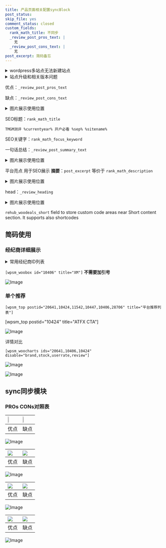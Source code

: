 ```yaml
---
title: 产品页面相关配置syncBlock
post_status: 
skip_file: yes
comment_status: closed
custom_fields:
  rank_math_title: 不同步
  _review_post_pros_text: |
    无
  _review_post_cons_text: |
    无
post_excerpt: 简码备忘
---
```

<details><summary>wordpress多站点无法新建站点</summary>

<li>和报错需要清理cookies一样的原因</li>
<li>wp-config.php里面<code>define( 'SUBDOMAIN_INSTALL', false );//子域名安装</code></li>
<li>新建子站点是用<code>define( 'SUBDOMAIN_INSTALL', true);//子域名安装</code> 完成以后，改成<code>false</code></li>
</details>

<details><summary>站点升级和相关版本问题</summary>

<p>wordpress：5.9.9
woocommerce：7.5.1
出现问题的地方：主题选项里面>><strong>Product layout >>compact style</strong></p>
<p>如何出现没有用过的字段 导致无法保存。先导出配置 然后进行修改，后面再次恢复即可。</p>
<p>出现部分字段无法显示时，需要返回默认布局后，对产品进行保存就好了。</p>
<p></p>
</details>

优点：`_review_post_pros_text`

缺点：`_review_post_cons_text`

<details><summary>图片展示使用位置</summary>

<img src="https://prod-files-secure.s3.us-west-2.amazonaws.com/39ed1227-6d7d-4570-be36-9ccd4a2c4241/f51d3d83-55d4-4bdf-9604-f37ec77ab556/Untitled.png?X-Amz-Algorithm=AWS4-HMAC-SHA256&X-Amz-Content-Sha256=UNSIGNED-PAYLOAD&X-Amz-Credential=ASIAZI2LB466YJARMWQV%2F20250408%2Fus-west-2%2Fs3%2Faws4_request&X-Amz-Date=20250408T225522Z&X-Amz-Expires=3600&X-Amz-Security-Token=IQoJb3JpZ2luX2VjEAYaCXVzLXdlc3QtMiJHMEUCIQCcoAeoklj6dRNA7nTvqdvTHSJWT7rfnqqxj%2FuyLEqhnAIgAUNa6q01YhoBsGSaVoF5WFY%2BzQBuIXcQUzKmAW526hoq%2FwMIfxAAGgw2Mzc0MjMxODM4MDUiDJXvEqW2j1B95ILp1yrcA3t1jgXd78hrm6ksDV4I5OCjr8EyvlvlLespTqxGNjSXJO1H%2BKDWrusdPtJYWXMvAQHEfoA1YlmJ8lM8YhwudND3T0e2x1%2BA5th%2F6eAM7IGQzWG%2BgdTq05a1f3I0RRZwsLQ6ULJ1AAp%2Bd55YeVJ32qEG%2FS1C55ODTOY1wib0VT1rkJhbQkggRXueRbUvqW5zBzSiZ%2FIxTGcjESKfJyX2DulB5mx0p9rCs5dtrJ6qiz%2BF8mH3EUfr%2Bp26ZQ%2Ff7ftwL5g6ZD2cn7ZlcCsumtzeexQCupFsnXL4nuhiGqXL1nie8iFxxdTGstB6sT4fgXJdx%2FCqK%2FNxDhkDEAW82dGHQ4K4vTDD9Pq12JsEXZPRrQ1gX4Fg0swpbaUBSfKJAxQiAKdSinyU3dY25K3MoSbcQ2WvqiXyTd9EIwCawljSnCZBDabf4k%2BPsIDvfBlav45vbiF6NAXdxo4fDA6fep4jlZGvNg7XiJh4fXuht2ybW7C3ZvtIdsykAXu%2F66i%2FlHDjFFpcouIzz9fO3bDmHIZGovHZHUNQHoBsHg9CN6d0VyLIclLt7PDWPhqzw9QtNF%2FdZ8WK1SH8wAzK%2F3zkKJAB6%2Fx29yksaICgEp4b1ZG1wPZxTOibBw3j%2FU0OigExMJy%2F1r8GOqUBzgnEPEZFb4YVTBo1IN%2BOe%2BhyPg4B5hXL1X01DHZUsK1OfV1Zmb%2FkMq1wImxfWlPnvHKNkvjaxvjFt%2BNQ7MYFB16x9U0igFvT15imld5o8QfNCIhAnf5YGvh6V%2FrtrIPpe9R2AHR5Q5P%2FPmPLvACXjlEGCO87nIrJSRMkqv2nkKxrEcrb9mGpxa2Ew5LCT7RwMbo4875fZwmack1IMr33JU7DD7Oi&X-Amz-Signature=a385397ece78f9be782176cd1f15388c6ea58a0fd75ffc431de90256d78b43c6&X-Amz-SignedHeaders=host&x-id=GetObject" alt="Image">
</details>

SEO标题：`rank_math_title`

`TMGM测评 %currentyear% 开户必看 %sep% %sitename%`

SEO关键字：`rank_math_focus_keyword`

一句话总结：`_review_post_summary_text`

<details><summary>图片展示使用位置</summary>

<img src="https://prod-files-secure.s3.us-west-2.amazonaws.com/39ed1227-6d7d-4570-be36-9ccd4a2c4241/4b96a922-296c-4f4e-8630-d1c870cbce01/Untitled.png?X-Amz-Algorithm=AWS4-HMAC-SHA256&X-Amz-Content-Sha256=UNSIGNED-PAYLOAD&X-Amz-Credential=ASIAZI2LB466QVE5EJHM%2F20250408%2Fus-west-2%2Fs3%2Faws4_request&X-Amz-Date=20250408T225523Z&X-Amz-Expires=3600&X-Amz-Security-Token=IQoJb3JpZ2luX2VjEAYaCXVzLXdlc3QtMiJGMEQCIBgoQ2ur0hU7071KMBQMhJsOFLnsYuWAwD5uf6xP%2FcYEAiA50dbcp61TAiTnPP4zzS706nwcveRuU0OAbYau0JfX0yr%2FAwh%2FEAAaDDYzNzQyMzE4MzgwNSIMPu0vtvg37DS99%2F0gKtwDiirGUMTjymF7rjiHaLyJjcVlFxsIzmQ3OwqYE7Rj6ZEhj871e4Pg6rrOJ5GDaxXUuCjT%2BeJA2cYTWJeSAzAnXHc2bioNuyWLFcmLmXvhzgQfUKlMIkAG51CdnHSt0HDoTzaV0QwXsC559UXkQWDMnfVcCaqlIEQlcf3N7eH%2FtF70NhnskQGFnIyAuv3qiMzV2y5qY5k5zpnVNqb1wZFwloRzqewhvDb3WuANMlUi0%2BlxXLk42xggweR5zA8qmvThBPC19wpIl1Hl4zoUdqkER4H8UYk5JFBnr7XlyxThvbLevI7s3XlbJnokR%2BpNbQmb4%2FECZ6ZhR1XmuQaxXZdiRyx1uHgKWiMU6N1McEecwOJq9BhO%2Bk8pn6fNoPGZvKT%2BdgPircJrufbP%2BBm8CH0MUspOspwngwPNguN3xWujdC39rh6wa8o5D%2BvqpzNHF8MNneqTKJULssxaKUm8dI3asVBeus8O49f6Q8HC0vhZdwlZm7wKkT64FZnkodGZI%2FW9rvRb97SPWUOPSF%2BQT%2FCqyZ8X%2F%2BR0dysdVjTMJwLg6bt8svDfxyz3AV4vE%2BeDZVjc82I0N%2FH8zbdO8nORukgPJ3vk2%2BQp0NWSxH9HiQBvqyeejQlWP%2FLLZXRM1zgwk7%2FWvwY6pgH%2B7VnNaMkgeRZQ0D7ZNL3XY%2FFQ%2B%2B8KsJ8MgzFT76%2BkNlirr9nslFoCYKtdWJWlKLOEBL0WX4OO%2FXteFwVHPad7ZlRbM3W4DiUTFDGbw2AmKuGmVQdrqPkc%2BiAAEmizQB82uHR3WnfxUx2RVF4D%2BZoYGt49gYqmlwyoGxGrAg%2BMeN%2BrAvIc8OcoRNfcZSGfg7XYAUyUumuqFIoMmXwIF4o40ELBvGoX&X-Amz-Signature=38c22badb8a650b7aff72fceb3933054f0feee522c15f1bf87beb3fb9ace9b43&X-Amz-SignedHeaders=host&x-id=GetObject" alt="Image">
</details>

平台亮点 用于SEO展示 **摘要**：`post_excerpt`  等价于 `rank_math_description`

<details><summary>图片展示使用位置</summary>

<img src="https://prod-files-secure.s3.us-west-2.amazonaws.com/39ed1227-6d7d-4570-be36-9ccd4a2c4241/1ee11f63-b60a-4dfe-a7a7-d58ff23b5d88/Untitled.png?X-Amz-Algorithm=AWS4-HMAC-SHA256&X-Amz-Content-Sha256=UNSIGNED-PAYLOAD&X-Amz-Credential=ASIAZI2LB466U2WLEU3I%2F20250408%2Fus-west-2%2Fs3%2Faws4_request&X-Amz-Date=20250408T225523Z&X-Amz-Expires=3600&X-Amz-Security-Token=IQoJb3JpZ2luX2VjEAYaCXVzLXdlc3QtMiJGMEQCIGQ%2Fee4cQ%2B0k7MusBvV1ax%2BIlX%2F2TEPVMqt81xX%2BoPF0AiBZjpQ0QvjqFYt7qWCQJVG4l%2Fo%2B4DfUA8AKTXJJ55OQhir%2FAwh%2FEAAaDDYzNzQyMzE4MzgwNSIMLCebHZy%2B4HQL3fQBKtwDv9760vL3PgkHAQKGUxxHVXwleSNKiqI1qmRzN4lq8OOHjgmS5K4ccr4A%2BbFUM6X3VeMa3li3aN24rVeOiVevKXOMSNg70s52uIXi5gRSKB6njAKDgb65jgVfAMMeq4uGk4%2FThnWcbMvqIrC%2FqXl%2FRvmf0f2XHtoa9FFZSjealw2VZKvb%2B5CCM0dByB2dNLr6Cg7S2soMkWXA7ATqzimDlRmOSfOp65EeLghXLb57GVfpU%2B%2B1GK5P40uMUMSy0QdgTRkTwWWh0FvwSUVBN8O3TwESmSJJNSRWtav14D0Dyo6iuwrjCqD8b5stCdXmhUR1a9mWruyyjG0uGYQC0AK7OBoQwyo7lr88%2FuTjMSrMmfKXqkeM1YKLZQsAtJC6g01oA16PX3zNCBXl7IJLsW3Tsf2KNN%2BNJot8tlp6xikl1SO4BwsweaC0znlgSbz9CMaPiP9PzwLjmvqDIiYJYTv2gJTGUj%2BYghOtm%2B9ir5O1GRHZCKj94QFLXBkR4m82iP%2B0XciImgrVm1%2BUM6spd%2B3LtaM6SfpZ78Rp3eM3QLHBC5LlTm2LKYVxNbFTj393GaFi74QhALkp%2FlJ5%2Bo1F5dr6skrzChdLN3iulWZ%2FhYjq2veVAQDHXDDOhDRJBlYwqL%2FWvwY6pgFyzDsbiBcxsFnjYneCTwm5At51wFLxZpIXvLOZvARSoGV%2Be7iAkJ1roEWLEtA778L%2B9wUgG8w5HNSRTv4Zfisk5ECNNwI5jIykL4kZqsRNlp7aI%2BhVFZ8sh3GD%2FfJVoSkCXrpwaesl1IjvNMZYAM%2F0KRXnluERxn4xmoUNzgSuMrTnBEbrFZAchYK3H3dPmYu6cf%2FwE8XuBH3Nte%2BDWZaVxG%2Fcx713&X-Amz-Signature=ea0c0faded4367380dd707b88b9d2e96bb00dd6bc74bf88901667e4d7091251f&X-Amz-SignedHeaders=host&x-id=GetObject" alt="Image">
<img src="https://prod-files-secure.s3.us-west-2.amazonaws.com/39ed1227-6d7d-4570-be36-9ccd4a2c4241/ad4118b5-78d8-4fbe-801e-3b29b5d99c01/Untitled.png?X-Amz-Algorithm=AWS4-HMAC-SHA256&X-Amz-Content-Sha256=UNSIGNED-PAYLOAD&X-Amz-Credential=ASIAZI2LB466U2WLEU3I%2F20250408%2Fus-west-2%2Fs3%2Faws4_request&X-Amz-Date=20250408T225523Z&X-Amz-Expires=3600&X-Amz-Security-Token=IQoJb3JpZ2luX2VjEAYaCXVzLXdlc3QtMiJGMEQCIGQ%2Fee4cQ%2B0k7MusBvV1ax%2BIlX%2F2TEPVMqt81xX%2BoPF0AiBZjpQ0QvjqFYt7qWCQJVG4l%2Fo%2B4DfUA8AKTXJJ55OQhir%2FAwh%2FEAAaDDYzNzQyMzE4MzgwNSIMLCebHZy%2B4HQL3fQBKtwDv9760vL3PgkHAQKGUxxHVXwleSNKiqI1qmRzN4lq8OOHjgmS5K4ccr4A%2BbFUM6X3VeMa3li3aN24rVeOiVevKXOMSNg70s52uIXi5gRSKB6njAKDgb65jgVfAMMeq4uGk4%2FThnWcbMvqIrC%2FqXl%2FRvmf0f2XHtoa9FFZSjealw2VZKvb%2B5CCM0dByB2dNLr6Cg7S2soMkWXA7ATqzimDlRmOSfOp65EeLghXLb57GVfpU%2B%2B1GK5P40uMUMSy0QdgTRkTwWWh0FvwSUVBN8O3TwESmSJJNSRWtav14D0Dyo6iuwrjCqD8b5stCdXmhUR1a9mWruyyjG0uGYQC0AK7OBoQwyo7lr88%2FuTjMSrMmfKXqkeM1YKLZQsAtJC6g01oA16PX3zNCBXl7IJLsW3Tsf2KNN%2BNJot8tlp6xikl1SO4BwsweaC0znlgSbz9CMaPiP9PzwLjmvqDIiYJYTv2gJTGUj%2BYghOtm%2B9ir5O1GRHZCKj94QFLXBkR4m82iP%2B0XciImgrVm1%2BUM6spd%2B3LtaM6SfpZ78Rp3eM3QLHBC5LlTm2LKYVxNbFTj393GaFi74QhALkp%2FlJ5%2Bo1F5dr6skrzChdLN3iulWZ%2FhYjq2veVAQDHXDDOhDRJBlYwqL%2FWvwY6pgFyzDsbiBcxsFnjYneCTwm5At51wFLxZpIXvLOZvARSoGV%2Be7iAkJ1roEWLEtA778L%2B9wUgG8w5HNSRTv4Zfisk5ECNNwI5jIykL4kZqsRNlp7aI%2BhVFZ8sh3GD%2FfJVoSkCXrpwaesl1IjvNMZYAM%2F0KRXnluERxn4xmoUNzgSuMrTnBEbrFZAchYK3H3dPmYu6cf%2FwE8XuBH3Nte%2BDWZaVxG%2Fcx713&X-Amz-Signature=0100214f698ec16fee4d8554ee51b6d373802005ec6e3a75cbecdb382d4aab2b&X-Amz-SignedHeaders=host&x-id=GetObject" alt="Image">
<img src="https://prod-files-secure.s3.us-west-2.amazonaws.com/39ed1227-6d7d-4570-be36-9ccd4a2c4241/a38cf7c9-a79c-4b64-9e94-13589fe0758b/Untitled.png?X-Amz-Algorithm=AWS4-HMAC-SHA256&X-Amz-Content-Sha256=UNSIGNED-PAYLOAD&X-Amz-Credential=ASIAZI2LB466U2WLEU3I%2F20250408%2Fus-west-2%2Fs3%2Faws4_request&X-Amz-Date=20250408T225523Z&X-Amz-Expires=3600&X-Amz-Security-Token=IQoJb3JpZ2luX2VjEAYaCXVzLXdlc3QtMiJGMEQCIGQ%2Fee4cQ%2B0k7MusBvV1ax%2BIlX%2F2TEPVMqt81xX%2BoPF0AiBZjpQ0QvjqFYt7qWCQJVG4l%2Fo%2B4DfUA8AKTXJJ55OQhir%2FAwh%2FEAAaDDYzNzQyMzE4MzgwNSIMLCebHZy%2B4HQL3fQBKtwDv9760vL3PgkHAQKGUxxHVXwleSNKiqI1qmRzN4lq8OOHjgmS5K4ccr4A%2BbFUM6X3VeMa3li3aN24rVeOiVevKXOMSNg70s52uIXi5gRSKB6njAKDgb65jgVfAMMeq4uGk4%2FThnWcbMvqIrC%2FqXl%2FRvmf0f2XHtoa9FFZSjealw2VZKvb%2B5CCM0dByB2dNLr6Cg7S2soMkWXA7ATqzimDlRmOSfOp65EeLghXLb57GVfpU%2B%2B1GK5P40uMUMSy0QdgTRkTwWWh0FvwSUVBN8O3TwESmSJJNSRWtav14D0Dyo6iuwrjCqD8b5stCdXmhUR1a9mWruyyjG0uGYQC0AK7OBoQwyo7lr88%2FuTjMSrMmfKXqkeM1YKLZQsAtJC6g01oA16PX3zNCBXl7IJLsW3Tsf2KNN%2BNJot8tlp6xikl1SO4BwsweaC0znlgSbz9CMaPiP9PzwLjmvqDIiYJYTv2gJTGUj%2BYghOtm%2B9ir5O1GRHZCKj94QFLXBkR4m82iP%2B0XciImgrVm1%2BUM6spd%2B3LtaM6SfpZ78Rp3eM3QLHBC5LlTm2LKYVxNbFTj393GaFi74QhALkp%2FlJ5%2Bo1F5dr6skrzChdLN3iulWZ%2FhYjq2veVAQDHXDDOhDRJBlYwqL%2FWvwY6pgFyzDsbiBcxsFnjYneCTwm5At51wFLxZpIXvLOZvARSoGV%2Be7iAkJ1roEWLEtA778L%2B9wUgG8w5HNSRTv4Zfisk5ECNNwI5jIykL4kZqsRNlp7aI%2BhVFZ8sh3GD%2FfJVoSkCXrpwaesl1IjvNMZYAM%2F0KRXnluERxn4xmoUNzgSuMrTnBEbrFZAchYK3H3dPmYu6cf%2FwE8XuBH3Nte%2BDWZaVxG%2Fcx713&X-Amz-Signature=db5bc8125881cb2a527d38469a6c1f2e9018adc04b7393cb6e13551bd81b01b2&X-Amz-SignedHeaders=host&x-id=GetObject" alt="Image">
<img src="https://prod-files-secure.s3.us-west-2.amazonaws.com/39ed1227-6d7d-4570-be36-9ccd4a2c4241/7da6fc1e-d2ac-42ae-8c75-cb5749aa18f6/Untitled.png?X-Amz-Algorithm=AWS4-HMAC-SHA256&X-Amz-Content-Sha256=UNSIGNED-PAYLOAD&X-Amz-Credential=ASIAZI2LB466U2WLEU3I%2F20250408%2Fus-west-2%2Fs3%2Faws4_request&X-Amz-Date=20250408T225523Z&X-Amz-Expires=3600&X-Amz-Security-Token=IQoJb3JpZ2luX2VjEAYaCXVzLXdlc3QtMiJGMEQCIGQ%2Fee4cQ%2B0k7MusBvV1ax%2BIlX%2F2TEPVMqt81xX%2BoPF0AiBZjpQ0QvjqFYt7qWCQJVG4l%2Fo%2B4DfUA8AKTXJJ55OQhir%2FAwh%2FEAAaDDYzNzQyMzE4MzgwNSIMLCebHZy%2B4HQL3fQBKtwDv9760vL3PgkHAQKGUxxHVXwleSNKiqI1qmRzN4lq8OOHjgmS5K4ccr4A%2BbFUM6X3VeMa3li3aN24rVeOiVevKXOMSNg70s52uIXi5gRSKB6njAKDgb65jgVfAMMeq4uGk4%2FThnWcbMvqIrC%2FqXl%2FRvmf0f2XHtoa9FFZSjealw2VZKvb%2B5CCM0dByB2dNLr6Cg7S2soMkWXA7ATqzimDlRmOSfOp65EeLghXLb57GVfpU%2B%2B1GK5P40uMUMSy0QdgTRkTwWWh0FvwSUVBN8O3TwESmSJJNSRWtav14D0Dyo6iuwrjCqD8b5stCdXmhUR1a9mWruyyjG0uGYQC0AK7OBoQwyo7lr88%2FuTjMSrMmfKXqkeM1YKLZQsAtJC6g01oA16PX3zNCBXl7IJLsW3Tsf2KNN%2BNJot8tlp6xikl1SO4BwsweaC0znlgSbz9CMaPiP9PzwLjmvqDIiYJYTv2gJTGUj%2BYghOtm%2B9ir5O1GRHZCKj94QFLXBkR4m82iP%2B0XciImgrVm1%2BUM6spd%2B3LtaM6SfpZ78Rp3eM3QLHBC5LlTm2LKYVxNbFTj393GaFi74QhALkp%2FlJ5%2Bo1F5dr6skrzChdLN3iulWZ%2FhYjq2veVAQDHXDDOhDRJBlYwqL%2FWvwY6pgFyzDsbiBcxsFnjYneCTwm5At51wFLxZpIXvLOZvARSoGV%2Be7iAkJ1roEWLEtA778L%2B9wUgG8w5HNSRTv4Zfisk5ECNNwI5jIykL4kZqsRNlp7aI%2BhVFZ8sh3GD%2FfJVoSkCXrpwaesl1IjvNMZYAM%2F0KRXnluERxn4xmoUNzgSuMrTnBEbrFZAchYK3H3dPmYu6cf%2FwE8XuBH3Nte%2BDWZaVxG%2Fcx713&X-Amz-Signature=618b441685f8dd94b56ee6519ec6033da27a2437991d3b61b098f88b1669d0f3&X-Amz-SignedHeaders=host&x-id=GetObject" alt="Image">
<img src="https://prod-files-secure.s3.us-west-2.amazonaws.com/39ed1227-6d7d-4570-be36-9ccd4a2c4241/7e97f40a-eaee-47f5-b2f9-475f96808fa7/Untitled.png?X-Amz-Algorithm=AWS4-HMAC-SHA256&X-Amz-Content-Sha256=UNSIGNED-PAYLOAD&X-Amz-Credential=ASIAZI2LB466U2WLEU3I%2F20250408%2Fus-west-2%2Fs3%2Faws4_request&X-Amz-Date=20250408T225523Z&X-Amz-Expires=3600&X-Amz-Security-Token=IQoJb3JpZ2luX2VjEAYaCXVzLXdlc3QtMiJGMEQCIGQ%2Fee4cQ%2B0k7MusBvV1ax%2BIlX%2F2TEPVMqt81xX%2BoPF0AiBZjpQ0QvjqFYt7qWCQJVG4l%2Fo%2B4DfUA8AKTXJJ55OQhir%2FAwh%2FEAAaDDYzNzQyMzE4MzgwNSIMLCebHZy%2B4HQL3fQBKtwDv9760vL3PgkHAQKGUxxHVXwleSNKiqI1qmRzN4lq8OOHjgmS5K4ccr4A%2BbFUM6X3VeMa3li3aN24rVeOiVevKXOMSNg70s52uIXi5gRSKB6njAKDgb65jgVfAMMeq4uGk4%2FThnWcbMvqIrC%2FqXl%2FRvmf0f2XHtoa9FFZSjealw2VZKvb%2B5CCM0dByB2dNLr6Cg7S2soMkWXA7ATqzimDlRmOSfOp65EeLghXLb57GVfpU%2B%2B1GK5P40uMUMSy0QdgTRkTwWWh0FvwSUVBN8O3TwESmSJJNSRWtav14D0Dyo6iuwrjCqD8b5stCdXmhUR1a9mWruyyjG0uGYQC0AK7OBoQwyo7lr88%2FuTjMSrMmfKXqkeM1YKLZQsAtJC6g01oA16PX3zNCBXl7IJLsW3Tsf2KNN%2BNJot8tlp6xikl1SO4BwsweaC0znlgSbz9CMaPiP9PzwLjmvqDIiYJYTv2gJTGUj%2BYghOtm%2B9ir5O1GRHZCKj94QFLXBkR4m82iP%2B0XciImgrVm1%2BUM6spd%2B3LtaM6SfpZ78Rp3eM3QLHBC5LlTm2LKYVxNbFTj393GaFi74QhALkp%2FlJ5%2Bo1F5dr6skrzChdLN3iulWZ%2FhYjq2veVAQDHXDDOhDRJBlYwqL%2FWvwY6pgFyzDsbiBcxsFnjYneCTwm5At51wFLxZpIXvLOZvARSoGV%2Be7iAkJ1roEWLEtA778L%2B9wUgG8w5HNSRTv4Zfisk5ECNNwI5jIykL4kZqsRNlp7aI%2BhVFZ8sh3GD%2FfJVoSkCXrpwaesl1IjvNMZYAM%2F0KRXnluERxn4xmoUNzgSuMrTnBEbrFZAchYK3H3dPmYu6cf%2FwE8XuBH3Nte%2BDWZaVxG%2Fcx713&X-Amz-Signature=3b6a0d58895c75984034452668903d1afe79d64f37fc609ffb3a5b70e7b23412&X-Amz-SignedHeaders=host&x-id=GetObject" alt="Image">
</details>

head：`_review_heading`

<details><summary>图片展示使用位置</summary>

<img src="https://prod-files-secure.s3.us-west-2.amazonaws.com/39ed1227-6d7d-4570-be36-9ccd4a2c4241/3a4650ad-9887-415c-889a-edd51fa54f27/Untitled.png?X-Amz-Algorithm=AWS4-HMAC-SHA256&X-Amz-Content-Sha256=UNSIGNED-PAYLOAD&X-Amz-Credential=ASIAZI2LB4666UJXHCIB%2F20250408%2Fus-west-2%2Fs3%2Faws4_request&X-Amz-Date=20250408T225523Z&X-Amz-Expires=3600&X-Amz-Security-Token=IQoJb3JpZ2luX2VjEAYaCXVzLXdlc3QtMiJIMEYCIQCNbWY%2FEXnruQakJSbS%2Bj80sumYIS3VcIDGIyXs9Qna%2FAIhAILwJwFdhEHevCdcskEDOyDAi7eySdOpjo2TuTm5PloqKv8DCH8QABoMNjM3NDIzMTgzODA1IgwZDRVfY9J6LgfLQ4cq3APDGIRVgVcBkvgX2lM1tcsO6y6l39FFKGxKwSNPGiRm2y07ZcBTaTL99WnPaykuD%2B4Dr%2BChkL2vB7%2FyCjR0lfc2OZUN%2FD%2BikKd0fbfwkwuaLAZQbjpVnYZrZIO8V9aksFv3EweZnrvw0NTlDFDkunGyWlhEkERF0jGRTp5FB%2FgkUDrTKVW4z1eAtRVY6MNs5W1DemnTdUatqMQT2HFw5YuPxRZAkexXJK%2BlAI3YhY9otLZKB4ACd%2FHODHCNPPwqXiowtq8AEtZ4JbrBZaXE%2BendDmYeV995Cq2YpWcQM3DaIIF7%2FpuXDGPA%2BPqyScx8v8G9Xc7V9G9i9hJnGfOfJ27fvfcIr6F9HSqfmdOv0OTRYCvqaj6GZ3P%2FKxex%2F2xYo%2F%2FPLpuNDcK42JSk9ZL1IsxvPJ8Qu1YAT9e16yImTWKyZanlLcMLUg5FLCoiVKNoYRY2ojtNGREs7OYieYqcqiGwKp6k8%2F9SSJWVR01lJvmbzNnlALMOoYfAOsalP9cSruOqTLo4ydyp%2FWLiIJIZGJ6pNan7fPEoY8yQrIw9%2F7X0ej4zdqmZSbS9iv0O9kKF28gNFkhbxTJz88PN5nn%2F7%2F9VZmfXMBjNS2dtdCfc5YW7Fffm0aziRcIboF01SjCKv9a%2FBjqkAcUXjvKe%2FGSUetcsiGwHXyWrjWeyMZ%2BrM4CL02dBcY3hKkTv2K93d1CWX6TL5p5uyDy27MnFoIOCr6cMydEEJ8NgNF02L0xFl6%2BHxw%2Bd0FZM0ZpR2v3xpUkYDDcPx8BOilbWIYBb6iJsDz%2BHksr%2BhU95dNDEtM%2FMbgIWMpbMfd9OIvYMZUFwL4KJx0Atvl5%2FO7zTR9pYF4%2BQz%2FSBGJjtjjp%2BI5S9&X-Amz-Signature=775cbc801722a62b7c574f909f7405497c60edf9f28ea926fe10809e07d9efb2&X-Amz-SignedHeaders=host&x-id=GetObject" alt="Image">
</details>

`rehub_woodeals_short`	field to store custom code areas near Short content section. It supports also shortcodes



## 简码使用

### 经纪商详细展示

<details><summary>常用经纪商ID列表</summary>

<pre><code class="php">嘉盛 ===> 20641  [wpsm_woobox id="20641" title="嘉盛"]
易信easymarkets ===> 11542  [wpsm_woobox id="11542" title="易信easymarkets"]
ATFX外汇 ===> 10424  [wpsm_woobox id="10424" title="ATFX"]
XM ===> 10406  [wpsm_woobox id="10406" title="XM"]
TMGM ===> 29622  [wpsm_woobox id="29622" title="TMGM"]
HYCM ===> 10447  [wpsm_woobox id="10447" title="HYCM"]
fpmarkets澳福外汇 ===> 20639  [wpsm_woobox id="20639" title="fpmarkets澳福外汇"]</code></pre>
</details>

`[wpsm_woobox id="10406" title="XM"]` **不需要加引号**

![Image](https://prod-files-secure.s3.us-west-2.amazonaws.com/39ed1227-6d7d-4570-be36-9ccd4a2c4241/4f898f9d-0fa7-4e43-acd3-ac6bc7be575a/Untitled.png?X-Amz-Algorithm=AWS4-HMAC-SHA256&X-Amz-Content-Sha256=UNSIGNED-PAYLOAD&X-Amz-Credential=ASIAZI2LB466XLAA2OO7%2F20250408%2Fus-west-2%2Fs3%2Faws4_request&X-Amz-Date=20250408T225521Z&X-Amz-Expires=3600&X-Amz-Security-Token=IQoJb3JpZ2luX2VjEAYaCXVzLXdlc3QtMiJHMEUCIQCdIocn29uqAPRUexcHXEsUHavmA5s2BMpXbnqZD%2BIqggIgScwWxxQi3SofhWZEcGkVnqpXRY%2FUD6BbI%2F2kIspX2WQq%2FwMIfxAAGgw2Mzc0MjMxODM4MDUiDBObDXnS%2FO1YFJm%2FRyrcAyxZRMZMIAjxxzwKLtRaiIAMRHbfSMyZM7tQndoXzKf87y1cT%2F9eFsU2QeLRg9sVbWjoPyfuDGRhCME8s6wZvblRwKeN5RHKkdGBXggDaIBiJ9oigiyR7ptM73p9sI3ITgOi76t%2FqEPmH%2FeP%2BIdrg4isWG%2BHI7TqYDpS00lpzPiDex0UnxgbnzHcrVy7edI2DwPFNRz%2Fi5%2FUcG5G14ClAaiGqWd8AxZJ9Eb8sgLuwzSVDFwE6fl8g%2FZgG8BHSB7ekjT%2Fb%2B%2Bns15Nt4M%2BuUnpagUkizmXi8KddTYRYCKPh18%2FAmkpfZSb%2F49snhZetogcVyZazqpPYBrG6eioG5Q%2FoR1gLquu0NZqpHNzXYedIBeMeFVnIHJ1bcJsPAl3PAMlVP9MigzI1rxdggm0Umu2fOg6s3vcc0asFLQLbusWGBH3s6%2F0EZcTFVOBOqGUJesvwglX6hO8bes7T1YKzlOkQ4V9vGxjGl2tBfTHPykfGMfwJsL5I4sGA4sG3%2BXbFWC1VZq5pTaDcZ%2FNmbhF5yxw5spVZULtpRvavEg4L02QaTetUxYWA4H17W4k3JQjvhNSV0lj9AbqKcfC7FcKCPm7hXxmGuveWUPHiFpcpQvWYiFMjMVLTiI9aO1RXt32MKm%2F1r8GOqUBqGbptryEUlnxPrv7Xso%2Fos31FnpGeBYSMay67lhCUQkwuUE5B8V7ln76fGakCWyiZhwznXO3HFT0dYP9pMlyacYJCUurwz53TpIqVvkppYWhdX3qo5%2B0tVL7NSRA6dc2uikEQ278tmGFXLfo5DbNpSX%2BuvOna18N33RTIL2fdpmsCHXZj4mAF5MVTDbCYvVofudYetMDpdf%2BjBLpENvmDJTJOEq%2F&X-Amz-Signature=de17f29c962a2dd34cb3c059262662e753177552ab83d98add19870f6b395adc&X-Amz-SignedHeaders=host&x-id=GetObject)

### 单个推荐
`[wpsm_top postid="20641,10424,11542,10447,10406,28706" title="平台推荐列表"]`

[wpsm_top postid="10424" title="ATFX CTA"]

![Image](https://prod-files-secure.s3.us-west-2.amazonaws.com/39ed1227-6d7d-4570-be36-9ccd4a2c4241/5ac620dc-51a8-48b6-b55d-91f47299193c/Untitled.png?X-Amz-Algorithm=AWS4-HMAC-SHA256&X-Amz-Content-Sha256=UNSIGNED-PAYLOAD&X-Amz-Credential=ASIAZI2LB466XLAA2OO7%2F20250408%2Fus-west-2%2Fs3%2Faws4_request&X-Amz-Date=20250408T225521Z&X-Amz-Expires=3600&X-Amz-Security-Token=IQoJb3JpZ2luX2VjEAYaCXVzLXdlc3QtMiJHMEUCIQCdIocn29uqAPRUexcHXEsUHavmA5s2BMpXbnqZD%2BIqggIgScwWxxQi3SofhWZEcGkVnqpXRY%2FUD6BbI%2F2kIspX2WQq%2FwMIfxAAGgw2Mzc0MjMxODM4MDUiDBObDXnS%2FO1YFJm%2FRyrcAyxZRMZMIAjxxzwKLtRaiIAMRHbfSMyZM7tQndoXzKf87y1cT%2F9eFsU2QeLRg9sVbWjoPyfuDGRhCME8s6wZvblRwKeN5RHKkdGBXggDaIBiJ9oigiyR7ptM73p9sI3ITgOi76t%2FqEPmH%2FeP%2BIdrg4isWG%2BHI7TqYDpS00lpzPiDex0UnxgbnzHcrVy7edI2DwPFNRz%2Fi5%2FUcG5G14ClAaiGqWd8AxZJ9Eb8sgLuwzSVDFwE6fl8g%2FZgG8BHSB7ekjT%2Fb%2B%2Bns15Nt4M%2BuUnpagUkizmXi8KddTYRYCKPh18%2FAmkpfZSb%2F49snhZetogcVyZazqpPYBrG6eioG5Q%2FoR1gLquu0NZqpHNzXYedIBeMeFVnIHJ1bcJsPAl3PAMlVP9MigzI1rxdggm0Umu2fOg6s3vcc0asFLQLbusWGBH3s6%2F0EZcTFVOBOqGUJesvwglX6hO8bes7T1YKzlOkQ4V9vGxjGl2tBfTHPykfGMfwJsL5I4sGA4sG3%2BXbFWC1VZq5pTaDcZ%2FNmbhF5yxw5spVZULtpRvavEg4L02QaTetUxYWA4H17W4k3JQjvhNSV0lj9AbqKcfC7FcKCPm7hXxmGuveWUPHiFpcpQvWYiFMjMVLTiI9aO1RXt32MKm%2F1r8GOqUBqGbptryEUlnxPrv7Xso%2Fos31FnpGeBYSMay67lhCUQkwuUE5B8V7ln76fGakCWyiZhwznXO3HFT0dYP9pMlyacYJCUurwz53TpIqVvkppYWhdX3qo5%2B0tVL7NSRA6dc2uikEQ278tmGFXLfo5DbNpSX%2BuvOna18N33RTIL2fdpmsCHXZj4mAF5MVTDbCYvVofudYetMDpdf%2BjBLpENvmDJTJOEq%2F&X-Amz-Signature=01adb71aaa8bc689d451587153178d8384e7d4a404ddb0801d17ee64c7ec183f&X-Amz-SignedHeaders=host&x-id=GetObject)

详情对比

`[wpsm_woocharts ids="20641,10406,10424" disable="brand,stock,userrate,review"]`

![Image](https://prod-files-secure.s3.us-west-2.amazonaws.com/39ed1227-6d7d-4570-be36-9ccd4a2c4241/bf3ba45f-b9f3-4295-8aef-b4a495fd25f4/Untitled.png?X-Amz-Algorithm=AWS4-HMAC-SHA256&X-Amz-Content-Sha256=UNSIGNED-PAYLOAD&X-Amz-Credential=ASIAZI2LB466XLAA2OO7%2F20250408%2Fus-west-2%2Fs3%2Faws4_request&X-Amz-Date=20250408T225521Z&X-Amz-Expires=3600&X-Amz-Security-Token=IQoJb3JpZ2luX2VjEAYaCXVzLXdlc3QtMiJHMEUCIQCdIocn29uqAPRUexcHXEsUHavmA5s2BMpXbnqZD%2BIqggIgScwWxxQi3SofhWZEcGkVnqpXRY%2FUD6BbI%2F2kIspX2WQq%2FwMIfxAAGgw2Mzc0MjMxODM4MDUiDBObDXnS%2FO1YFJm%2FRyrcAyxZRMZMIAjxxzwKLtRaiIAMRHbfSMyZM7tQndoXzKf87y1cT%2F9eFsU2QeLRg9sVbWjoPyfuDGRhCME8s6wZvblRwKeN5RHKkdGBXggDaIBiJ9oigiyR7ptM73p9sI3ITgOi76t%2FqEPmH%2FeP%2BIdrg4isWG%2BHI7TqYDpS00lpzPiDex0UnxgbnzHcrVy7edI2DwPFNRz%2Fi5%2FUcG5G14ClAaiGqWd8AxZJ9Eb8sgLuwzSVDFwE6fl8g%2FZgG8BHSB7ekjT%2Fb%2B%2Bns15Nt4M%2BuUnpagUkizmXi8KddTYRYCKPh18%2FAmkpfZSb%2F49snhZetogcVyZazqpPYBrG6eioG5Q%2FoR1gLquu0NZqpHNzXYedIBeMeFVnIHJ1bcJsPAl3PAMlVP9MigzI1rxdggm0Umu2fOg6s3vcc0asFLQLbusWGBH3s6%2F0EZcTFVOBOqGUJesvwglX6hO8bes7T1YKzlOkQ4V9vGxjGl2tBfTHPykfGMfwJsL5I4sGA4sG3%2BXbFWC1VZq5pTaDcZ%2FNmbhF5yxw5spVZULtpRvavEg4L02QaTetUxYWA4H17W4k3JQjvhNSV0lj9AbqKcfC7FcKCPm7hXxmGuveWUPHiFpcpQvWYiFMjMVLTiI9aO1RXt32MKm%2F1r8GOqUBqGbptryEUlnxPrv7Xso%2Fos31FnpGeBYSMay67lhCUQkwuUE5B8V7ln76fGakCWyiZhwznXO3HFT0dYP9pMlyacYJCUurwz53TpIqVvkppYWhdX3qo5%2B0tVL7NSRA6dc2uikEQ278tmGFXLfo5DbNpSX%2BuvOna18N33RTIL2fdpmsCHXZj4mAF5MVTDbCYvVofudYetMDpdf%2BjBLpENvmDJTJOEq%2F&X-Amz-Signature=9e4d5ca9a6ab970540fa6763dcd6f779ca6325d84c9ad494e1ecca692fd17231&X-Amz-SignedHeaders=host&x-id=GetObject)

![Image](https://prod-files-secure.s3.us-west-2.amazonaws.com/39ed1227-6d7d-4570-be36-9ccd4a2c4241/30bc56ef-f383-4b48-9768-2ebc9e436ec0/Untitled.png?X-Amz-Algorithm=AWS4-HMAC-SHA256&X-Amz-Content-Sha256=UNSIGNED-PAYLOAD&X-Amz-Credential=ASIAZI2LB466XLAA2OO7%2F20250408%2Fus-west-2%2Fs3%2Faws4_request&X-Amz-Date=20250408T225521Z&X-Amz-Expires=3600&X-Amz-Security-Token=IQoJb3JpZ2luX2VjEAYaCXVzLXdlc3QtMiJHMEUCIQCdIocn29uqAPRUexcHXEsUHavmA5s2BMpXbnqZD%2BIqggIgScwWxxQi3SofhWZEcGkVnqpXRY%2FUD6BbI%2F2kIspX2WQq%2FwMIfxAAGgw2Mzc0MjMxODM4MDUiDBObDXnS%2FO1YFJm%2FRyrcAyxZRMZMIAjxxzwKLtRaiIAMRHbfSMyZM7tQndoXzKf87y1cT%2F9eFsU2QeLRg9sVbWjoPyfuDGRhCME8s6wZvblRwKeN5RHKkdGBXggDaIBiJ9oigiyR7ptM73p9sI3ITgOi76t%2FqEPmH%2FeP%2BIdrg4isWG%2BHI7TqYDpS00lpzPiDex0UnxgbnzHcrVy7edI2DwPFNRz%2Fi5%2FUcG5G14ClAaiGqWd8AxZJ9Eb8sgLuwzSVDFwE6fl8g%2FZgG8BHSB7ekjT%2Fb%2B%2Bns15Nt4M%2BuUnpagUkizmXi8KddTYRYCKPh18%2FAmkpfZSb%2F49snhZetogcVyZazqpPYBrG6eioG5Q%2FoR1gLquu0NZqpHNzXYedIBeMeFVnIHJ1bcJsPAl3PAMlVP9MigzI1rxdggm0Umu2fOg6s3vcc0asFLQLbusWGBH3s6%2F0EZcTFVOBOqGUJesvwglX6hO8bes7T1YKzlOkQ4V9vGxjGl2tBfTHPykfGMfwJsL5I4sGA4sG3%2BXbFWC1VZq5pTaDcZ%2FNmbhF5yxw5spVZULtpRvavEg4L02QaTetUxYWA4H17W4k3JQjvhNSV0lj9AbqKcfC7FcKCPm7hXxmGuveWUPHiFpcpQvWYiFMjMVLTiI9aO1RXt32MKm%2F1r8GOqUBqGbptryEUlnxPrv7Xso%2Fos31FnpGeBYSMay67lhCUQkwuUE5B8V7ln76fGakCWyiZhwznXO3HFT0dYP9pMlyacYJCUurwz53TpIqVvkppYWhdX3qo5%2B0tVL7NSRA6dc2uikEQ278tmGFXLfo5DbNpSX%2BuvOna18N33RTIL2fdpmsCHXZj4mAF5MVTDbCYvVofudYetMDpdf%2BjBLpENvmDJTJOEq%2F&X-Amz-Signature=6c073570a26b7537a017545accc393bcd34c8e6f47e59b06ca28fe0f8930e490&X-Amz-SignedHeaders=host&x-id=GetObject)

## sync同步模块

### PROs CONs对照表

| <img src="https://cdn.ifttt.fun/gh/jarlin8/OSS@main/icons/customize/pros.svg" height="auto" width="37.3%"> | <img src="https://cdn.ifttt.fun/gh/jarlin8/OSS@main/icons/customize/cons.svg" height="auto" width="28.8%"> |
| :--- | :--- |
| 优点 | 缺点 |

![Image](https://prod-files-secure.s3.us-west-2.amazonaws.com/39ed1227-6d7d-4570-be36-9ccd4a2c4241/8742b755-dfb5-4004-9a5f-d6e561664bd8/Untitled.png?X-Amz-Algorithm=AWS4-HMAC-SHA256&X-Amz-Content-Sha256=UNSIGNED-PAYLOAD&X-Amz-Credential=ASIAZI2LB466XLAA2OO7%2F20250408%2Fus-west-2%2Fs3%2Faws4_request&X-Amz-Date=20250408T225521Z&X-Amz-Expires=3600&X-Amz-Security-Token=IQoJb3JpZ2luX2VjEAYaCXVzLXdlc3QtMiJHMEUCIQCdIocn29uqAPRUexcHXEsUHavmA5s2BMpXbnqZD%2BIqggIgScwWxxQi3SofhWZEcGkVnqpXRY%2FUD6BbI%2F2kIspX2WQq%2FwMIfxAAGgw2Mzc0MjMxODM4MDUiDBObDXnS%2FO1YFJm%2FRyrcAyxZRMZMIAjxxzwKLtRaiIAMRHbfSMyZM7tQndoXzKf87y1cT%2F9eFsU2QeLRg9sVbWjoPyfuDGRhCME8s6wZvblRwKeN5RHKkdGBXggDaIBiJ9oigiyR7ptM73p9sI3ITgOi76t%2FqEPmH%2FeP%2BIdrg4isWG%2BHI7TqYDpS00lpzPiDex0UnxgbnzHcrVy7edI2DwPFNRz%2Fi5%2FUcG5G14ClAaiGqWd8AxZJ9Eb8sgLuwzSVDFwE6fl8g%2FZgG8BHSB7ekjT%2Fb%2B%2Bns15Nt4M%2BuUnpagUkizmXi8KddTYRYCKPh18%2FAmkpfZSb%2F49snhZetogcVyZazqpPYBrG6eioG5Q%2FoR1gLquu0NZqpHNzXYedIBeMeFVnIHJ1bcJsPAl3PAMlVP9MigzI1rxdggm0Umu2fOg6s3vcc0asFLQLbusWGBH3s6%2F0EZcTFVOBOqGUJesvwglX6hO8bes7T1YKzlOkQ4V9vGxjGl2tBfTHPykfGMfwJsL5I4sGA4sG3%2BXbFWC1VZq5pTaDcZ%2FNmbhF5yxw5spVZULtpRvavEg4L02QaTetUxYWA4H17W4k3JQjvhNSV0lj9AbqKcfC7FcKCPm7hXxmGuveWUPHiFpcpQvWYiFMjMVLTiI9aO1RXt32MKm%2F1r8GOqUBqGbptryEUlnxPrv7Xso%2Fos31FnpGeBYSMay67lhCUQkwuUE5B8V7ln76fGakCWyiZhwznXO3HFT0dYP9pMlyacYJCUurwz53TpIqVvkppYWhdX3qo5%2B0tVL7NSRA6dc2uikEQ278tmGFXLfo5DbNpSX%2BuvOna18N33RTIL2fdpmsCHXZj4mAF5MVTDbCYvVofudYetMDpdf%2BjBLpENvmDJTJOEq%2F&X-Amz-Signature=3cea9d211a8bf15f5601eb04b03f2730b381128bd498fc555d866a237c0a6b8b&X-Amz-SignedHeaders=host&x-id=GetObject)

| <img src="https://cdn.ifttt.fun/gh/jarlin8/OSS@main/icons/customize/pros1.svg" height="auto"> | <img src="https://cdn.ifttt.fun/gh/jarlin8/OSS@main/icons/customize/cons1.svg" height="auto"> |
| :--- | :--- |
| 优点 | 缺点 |

![Image](https://prod-files-secure.s3.us-west-2.amazonaws.com/39ed1227-6d7d-4570-be36-9ccd4a2c4241/806358f8-c9c4-4e17-bb35-c6c76a5397a5/Untitled.png?X-Amz-Algorithm=AWS4-HMAC-SHA256&X-Amz-Content-Sha256=UNSIGNED-PAYLOAD&X-Amz-Credential=ASIAZI2LB466XLAA2OO7%2F20250408%2Fus-west-2%2Fs3%2Faws4_request&X-Amz-Date=20250408T225521Z&X-Amz-Expires=3600&X-Amz-Security-Token=IQoJb3JpZ2luX2VjEAYaCXVzLXdlc3QtMiJHMEUCIQCdIocn29uqAPRUexcHXEsUHavmA5s2BMpXbnqZD%2BIqggIgScwWxxQi3SofhWZEcGkVnqpXRY%2FUD6BbI%2F2kIspX2WQq%2FwMIfxAAGgw2Mzc0MjMxODM4MDUiDBObDXnS%2FO1YFJm%2FRyrcAyxZRMZMIAjxxzwKLtRaiIAMRHbfSMyZM7tQndoXzKf87y1cT%2F9eFsU2QeLRg9sVbWjoPyfuDGRhCME8s6wZvblRwKeN5RHKkdGBXggDaIBiJ9oigiyR7ptM73p9sI3ITgOi76t%2FqEPmH%2FeP%2BIdrg4isWG%2BHI7TqYDpS00lpzPiDex0UnxgbnzHcrVy7edI2DwPFNRz%2Fi5%2FUcG5G14ClAaiGqWd8AxZJ9Eb8sgLuwzSVDFwE6fl8g%2FZgG8BHSB7ekjT%2Fb%2B%2Bns15Nt4M%2BuUnpagUkizmXi8KddTYRYCKPh18%2FAmkpfZSb%2F49snhZetogcVyZazqpPYBrG6eioG5Q%2FoR1gLquu0NZqpHNzXYedIBeMeFVnIHJ1bcJsPAl3PAMlVP9MigzI1rxdggm0Umu2fOg6s3vcc0asFLQLbusWGBH3s6%2F0EZcTFVOBOqGUJesvwglX6hO8bes7T1YKzlOkQ4V9vGxjGl2tBfTHPykfGMfwJsL5I4sGA4sG3%2BXbFWC1VZq5pTaDcZ%2FNmbhF5yxw5spVZULtpRvavEg4L02QaTetUxYWA4H17W4k3JQjvhNSV0lj9AbqKcfC7FcKCPm7hXxmGuveWUPHiFpcpQvWYiFMjMVLTiI9aO1RXt32MKm%2F1r8GOqUBqGbptryEUlnxPrv7Xso%2Fos31FnpGeBYSMay67lhCUQkwuUE5B8V7ln76fGakCWyiZhwznXO3HFT0dYP9pMlyacYJCUurwz53TpIqVvkppYWhdX3qo5%2B0tVL7NSRA6dc2uikEQ278tmGFXLfo5DbNpSX%2BuvOna18N33RTIL2fdpmsCHXZj4mAF5MVTDbCYvVofudYetMDpdf%2BjBLpENvmDJTJOEq%2F&X-Amz-Signature=91ff2da5e324771302434b3a6b871ce23486027b565c9728c8ab07702a8e44f8&X-Amz-SignedHeaders=host&x-id=GetObject)

| <img src="https://cdn.ifttt.fun/gh/jarlin8/OSS@main/icons/customize/pros2.svg" height="auto"> | <img src="https://cdn.ifttt.fun/gh/jarlin8/OSS@main/icons/customize/cons2.svg" height="auto"> |
| :--- | :--- |
| 优点 | 缺点 |

![Image](https://prod-files-secure.s3.us-west-2.amazonaws.com/39ed1227-6d7d-4570-be36-9ccd4a2c4241/a9245ec9-70dd-4005-b534-0d54315fc5f3/Untitled.png?X-Amz-Algorithm=AWS4-HMAC-SHA256&X-Amz-Content-Sha256=UNSIGNED-PAYLOAD&X-Amz-Credential=ASIAZI2LB466XLAA2OO7%2F20250408%2Fus-west-2%2Fs3%2Faws4_request&X-Amz-Date=20250408T225521Z&X-Amz-Expires=3600&X-Amz-Security-Token=IQoJb3JpZ2luX2VjEAYaCXVzLXdlc3QtMiJHMEUCIQCdIocn29uqAPRUexcHXEsUHavmA5s2BMpXbnqZD%2BIqggIgScwWxxQi3SofhWZEcGkVnqpXRY%2FUD6BbI%2F2kIspX2WQq%2FwMIfxAAGgw2Mzc0MjMxODM4MDUiDBObDXnS%2FO1YFJm%2FRyrcAyxZRMZMIAjxxzwKLtRaiIAMRHbfSMyZM7tQndoXzKf87y1cT%2F9eFsU2QeLRg9sVbWjoPyfuDGRhCME8s6wZvblRwKeN5RHKkdGBXggDaIBiJ9oigiyR7ptM73p9sI3ITgOi76t%2FqEPmH%2FeP%2BIdrg4isWG%2BHI7TqYDpS00lpzPiDex0UnxgbnzHcrVy7edI2DwPFNRz%2Fi5%2FUcG5G14ClAaiGqWd8AxZJ9Eb8sgLuwzSVDFwE6fl8g%2FZgG8BHSB7ekjT%2Fb%2B%2Bns15Nt4M%2BuUnpagUkizmXi8KddTYRYCKPh18%2FAmkpfZSb%2F49snhZetogcVyZazqpPYBrG6eioG5Q%2FoR1gLquu0NZqpHNzXYedIBeMeFVnIHJ1bcJsPAl3PAMlVP9MigzI1rxdggm0Umu2fOg6s3vcc0asFLQLbusWGBH3s6%2F0EZcTFVOBOqGUJesvwglX6hO8bes7T1YKzlOkQ4V9vGxjGl2tBfTHPykfGMfwJsL5I4sGA4sG3%2BXbFWC1VZq5pTaDcZ%2FNmbhF5yxw5spVZULtpRvavEg4L02QaTetUxYWA4H17W4k3JQjvhNSV0lj9AbqKcfC7FcKCPm7hXxmGuveWUPHiFpcpQvWYiFMjMVLTiI9aO1RXt32MKm%2F1r8GOqUBqGbptryEUlnxPrv7Xso%2Fos31FnpGeBYSMay67lhCUQkwuUE5B8V7ln76fGakCWyiZhwznXO3HFT0dYP9pMlyacYJCUurwz53TpIqVvkppYWhdX3qo5%2B0tVL7NSRA6dc2uikEQ278tmGFXLfo5DbNpSX%2BuvOna18N33RTIL2fdpmsCHXZj4mAF5MVTDbCYvVofudYetMDpdf%2BjBLpENvmDJTJOEq%2F&X-Amz-Signature=1611264eb15cf260df8bc055c8c9ab615e545cc7db6daee65303f44db435ddf5&X-Amz-SignedHeaders=host&x-id=GetObject)

| <img src="https://cdn.ifttt.fun/gh/jarlin8/OSS@main/icons/customize/pros3.svg" height="auto"> | <img src="https://cdn.ifttt.fun/gh/jarlin8/OSS@main/icons/customize/cons3.svg" height="auto"> |
| :--- | :--- |
| 优点 | 缺点 |

![Image](https://prod-files-secure.s3.us-west-2.amazonaws.com/39ed1227-6d7d-4570-be36-9ccd4a2c4241/e1e580a2-2e5c-4780-9ff4-19c318fc2284/Untitled.png?X-Amz-Algorithm=AWS4-HMAC-SHA256&X-Amz-Content-Sha256=UNSIGNED-PAYLOAD&X-Amz-Credential=ASIAZI2LB466XLAA2OO7%2F20250408%2Fus-west-2%2Fs3%2Faws4_request&X-Amz-Date=20250408T225521Z&X-Amz-Expires=3600&X-Amz-Security-Token=IQoJb3JpZ2luX2VjEAYaCXVzLXdlc3QtMiJHMEUCIQCdIocn29uqAPRUexcHXEsUHavmA5s2BMpXbnqZD%2BIqggIgScwWxxQi3SofhWZEcGkVnqpXRY%2FUD6BbI%2F2kIspX2WQq%2FwMIfxAAGgw2Mzc0MjMxODM4MDUiDBObDXnS%2FO1YFJm%2FRyrcAyxZRMZMIAjxxzwKLtRaiIAMRHbfSMyZM7tQndoXzKf87y1cT%2F9eFsU2QeLRg9sVbWjoPyfuDGRhCME8s6wZvblRwKeN5RHKkdGBXggDaIBiJ9oigiyR7ptM73p9sI3ITgOi76t%2FqEPmH%2FeP%2BIdrg4isWG%2BHI7TqYDpS00lpzPiDex0UnxgbnzHcrVy7edI2DwPFNRz%2Fi5%2FUcG5G14ClAaiGqWd8AxZJ9Eb8sgLuwzSVDFwE6fl8g%2FZgG8BHSB7ekjT%2Fb%2B%2Bns15Nt4M%2BuUnpagUkizmXi8KddTYRYCKPh18%2FAmkpfZSb%2F49snhZetogcVyZazqpPYBrG6eioG5Q%2FoR1gLquu0NZqpHNzXYedIBeMeFVnIHJ1bcJsPAl3PAMlVP9MigzI1rxdggm0Umu2fOg6s3vcc0asFLQLbusWGBH3s6%2F0EZcTFVOBOqGUJesvwglX6hO8bes7T1YKzlOkQ4V9vGxjGl2tBfTHPykfGMfwJsL5I4sGA4sG3%2BXbFWC1VZq5pTaDcZ%2FNmbhF5yxw5spVZULtpRvavEg4L02QaTetUxYWA4H17W4k3JQjvhNSV0lj9AbqKcfC7FcKCPm7hXxmGuveWUPHiFpcpQvWYiFMjMVLTiI9aO1RXt32MKm%2F1r8GOqUBqGbptryEUlnxPrv7Xso%2Fos31FnpGeBYSMay67lhCUQkwuUE5B8V7ln76fGakCWyiZhwznXO3HFT0dYP9pMlyacYJCUurwz53TpIqVvkppYWhdX3qo5%2B0tVL7NSRA6dc2uikEQ278tmGFXLfo5DbNpSX%2BuvOna18N33RTIL2fdpmsCHXZj4mAF5MVTDbCYvVofudYetMDpdf%2BjBLpENvmDJTJOEq%2F&X-Amz-Signature=eaf43667f15028829110b80944139a8c7c7678fdba775e3aeba9341ba10a3d77&X-Amz-SignedHeaders=host&x-id=GetObject)